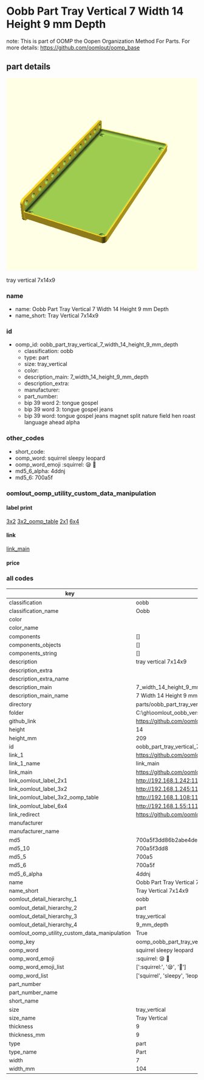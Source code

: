 # Oobb Part Tray Vertical 7 Width 14 Height 9 mm Depth  

note: This is part of OOMP the Oopen Organization Method For Parts. For more details: https://github.com/oomlout/oomp_base

##  part details
  

[![](3dpr.png)](3dpr.png)

tray vertical 7x14x9



### name
* name: Oobb Part Tray Vertical 7 Width 14 Height 9 mm Depth
* name_short: Tray Vertical 7x14x9 
### id
* oomp_id: oobb_part_tray_vertical_7_width_14_height_9_mm_depth
  * classification: oobb
  * type: part
  * size: tray_vertical
  * color: 
  * description_main: 7_width_14_height_9_mm_depth
  * description_extra: 
  * manufacturer: 
  * part_number: 
  * bip 39 word 2: tongue gospel
  * bip 39 word 3: tongue gospel jeans
  * bip 39 word: tongue gospel jeans magnet split nature field hen roast language ahead alpha

### other_codes
* short_code: 
* oomp_word: squirrel sleepy leopard
* oomp_word_emoji :squirrel: :sleepy: :leopard:
* md5_6_alpha: 4ddnj
* md5_6: 700a5f






### oomlout_oomp_utility_custom_data_manipulation
#### label print
[3x2](http://192.168.1.245:1112/?label=oomp%204ddnj)
[3x2_oomp_table](http://192.168.1.108:1112/?label=oomp%204ddnj)
[2x1](http://192.168.1.242:1112/?label=oomp%204ddnj)
[6x4](http://192.168.1.55:1112/?label=oomp%204ddnj)    

#### link

[link_main](https://github.com/oomlout/oomlout_oobb_version_4_generated_parts/tree/main/navigation_oomp/oobb/part/tray_vertical/7_width_14_height_9_mm_depth/part)                              

#### price







### all codes 
| key | value |  
| --- | --- |  
| classification | oobb |  
| classification_name | Oobb |  
| color |  |  
| color_name |  |  
| components | [] |  
| components_objects | [] |  
| components_string | [] |  
| description | tray vertical 7x14x9 |  
| description_extra |  |  
| description_extra_name |  |  
| description_main | 7_width_14_height_9_mm_depth |  
| description_main_name | 7 Width 14 Height 9 mm Depth |  
| directory | parts/oobb_part_tray_vertical_7_width_14_height_9_mm_depth |  
| folder | C:\gh\oomlout_oobb_version_4_generated_parts\parts\oobb_part_tray_vertical_7_width_14_height_9_mm_depth |  
| github_link | https://github.com/oomlout/oomlout_oomp_part_src/tree/main/parts/oobb_part_tray_vertical_7_width_14_height_9_mm_depth |  
| height | 14 |  
| height_mm | 209 |  
| id | oobb_part_tray_vertical_7_width_14_height_9_mm_depth |  
| link_1 | https://github.com/oomlout/oomlout_oobb_version_4_generated_parts/tree/main/navigation_oomp/oobb/part/tray_vertical/7_width_14_height_9_mm_depth/part |  
| link_1_name | link_main |  
| link_main | https://github.com/oomlout/oomlout_oobb_version_4_generated_parts/tree/main/navigation_oomp/oobb/part/tray_vertical/7_width_14_height_9_mm_depth/part |  
| link_oomlout_label_2x1 | http://192.168.1.242:1112/?label=oomp%204ddnj |  
| link_oomlout_label_3x2 | http://192.168.1.245:1112/?label=oomp%204ddnj |  
| link_oomlout_label_3x2_oomp_table | http://192.168.1.108:1112/?label=oomp%204ddnj |  
| link_oomlout_label_6x4 | http://192.168.1.55:1112/?label=oomp%204ddnj |  
| link_redirect | https://github.com/oomlout/oomlout_oobb_version_4_generated_parts/tree/main/parts/oobb_tray_vertical_07_14_09 |  
| manufacturer |  |  
| manufacturer_name |  |  
| md5 | 700a5f3dd86b2abe4de9185eef593723 |  
| md5_10 | 700a5f3dd8 |  
| md5_5 | 700a5 |  
| md5_6 | 700a5f |  
| md5_6_alpha | 4ddnj |  
| name | Oobb Part Tray Vertical 7 Width 14 Height 9 mm Depth |  
| name_short | Tray Vertical 7x14x9  |  
| oomlout_detail_hierarchy_1 | oobb |  
| oomlout_detail_hierarchy_2 | part |  
| oomlout_detail_hierarchy_3 | tray_vertical |  
| oomlout_detail_hierarchy_4 | 9_mm_depth |  
| oomlout_oomp_utility_custom_data_manipulation | True |  
| oomp_key | oomp_oobb_part_tray_vertical_7_width_14_height_9_mm_depth |  
| oomp_word | squirrel sleepy leopard |  
| oomp_word_emoji | :squirrel: :sleepy: :leopard: |  
| oomp_word_emoji_list | [':squirrel:', ':sleepy:', ':leopard:'] |  
| oomp_word_list | ['squirrel', 'sleepy', 'leopard'] |  
| part_number |  |  
| part_number_name |  |  
| short_name |  |  
| size | tray_vertical |  
| size_name | Tray Vertical |  
| thickness | 9 |  
| thickness_mm | 9 |  
| type | part |  
| type_name | Part |  
| width | 7 |  
| width_mm | 104 |  
